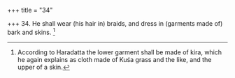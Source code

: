 +++
title = "34"

+++
34. He shall wear (his hair in) braids, and dress in (garments made of) bark and skins. [^19] 


[^19]:  According to Haradatta the lower garment shall be made of kira, which he again explains as cloth made of Kuśa grass and the like, and the upper of a skin.
